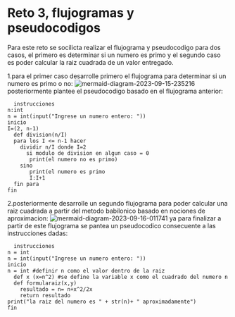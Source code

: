 # Reto 3, flujogramas y pseudocodigos 

Para este reto se socilicta realizar el flujograma y pseudocodigo para dos casos, el primero es determinar si un numero es primo  y el segundo caso es poder calcular la raiz cuadrada de un valor entregado.

1.para el primer caso desarrolle primero el flujograma para determinar si un numero es primo o no:
![mermaid-diagram-2023-09-15-235216](https://github.com/AndresBustamant/Repo-3/assets/141858005/9b73b77b-ee38-4580-bd42-5f1c50370918)
posteriormente plantee el pseudocodigo basado en el flujograma anterior:

```pseudocode
  instrucciones
n:int 
n = int(input("Ingrese un numero entero: "))
inicio
I=(2, n-1)
  def division(n/I)
  para los I <= n-1 hacer
    dividir n/I donde I=2 
      si modulo de division en algun caso = 0
       print(el numero no es primo)
    sino
       print(el numero es primo
       I:I+1
  fin para
fin
```
2.posteriormente desarrolle un segundo flujograma para poder calcular una raiz cuadrada a partir del metodo babilonico basado en nociones de aproximacion:
![mermaid-diagram-2023-09-16-011741](https://github.com/AndresBustamant/Repo-3/assets/141858005/2725efcd-20bf-42c4-b546-595c8cb5f141)
ya para finalizar a partir de este flujograma se pantea un pseudocodico consecuente a las instrucciones dadas:

```pseudocode
  instrucciones
n = int 
n = int(input("Ingrese un numero entero: "))
inicio
n = int #definir n como el valor dentro de la raiz
  def x (x=n^2) #se define la variable x como el cuadrado del numero n
  def formularaiz(x,y)
    resultado = n= n+x^2/2x
    return resultado
print("la raiz del numero es " + str(n)+ " aproximadamente")
fin
```
